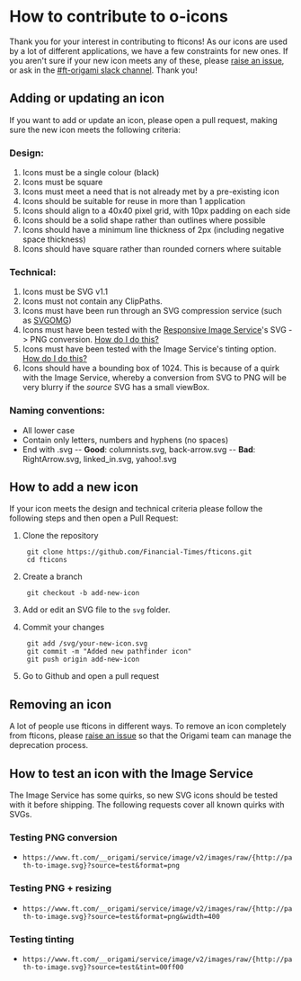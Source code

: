 # How to contribute to o-icons

Thank you for your interest in contributing to fticons! As our icons are used by a lot of different applications, we have a few constraints for new ones. If you aren't sure if your new icon meets any of these, please [raise an issue](http://github.com/financial-times/fticons/issues), or ask in the [#ft-origami slack channel](https://financialtimes.slack.com/messages/ft-origami/).
Thank you!

## Adding or updating an icon

If you want to add or update an icon, please open a pull request, making sure the new icon meets the following criteria:

### Design:

1. Icons must be a single colour (black)
1. Icons must be square
1. Icons must meet a need that is not already met by a pre-existing icon
1. Icons should be suitable for reuse in more than 1 application
1. Icons should align to a 40x40 pixel grid, with 10px padding on each side
1. Icons should be a solid shape rather than outlines where possible
1. Icons should have a minimum line thickness of 2px (including negative space thickness)
1. Icons should have square rather than rounded corners where suitable

### Technical:

1. Icons must be SVG v1.1
1. Icons must not contain any ClipPaths.
1. Icons must have been run through an SVG compression service (such as [SVGOMG](https://jakearchibald.github.io/svgomg/))
1. Icons must have been tested with the [Responsive Image Service](https://www.ft.com/__origami/service/image/v2/docs/url-builder)'s SVG -> PNG conversion. [How do I do this?](#how-to-test-an-icon-with-the-image-service)
1. Icons must have been tested with the Image Service's tinting option. [How do I do this?](#how-to-test-an-icon-with-the-image-service)
1. Icons should have a bounding box of 1024. This is because of a quirk with the Image Service, whereby a conversion from SVG to PNG will be very blurry if the _source_ SVG has a small viewBox.


### Naming conventions:

  - All lower case
  - Contain only letters, numbers and hyphens (no spaces)
  - End with .svg
  -- **Good**: columnists.svg, back-arrow.svg
  -- **Bad**: RightArrow.svg, linked_in.svg, yahoo!.svg

## How to add a new icon

If your icon meets the design and technical criteria please follow the following steps and then open a Pull Request:

1. Clone the repository

		git clone https://github.com/Financial-Times/fticons.git
		cd fticons

1. Create a branch
		
		git checkout -b add-new-icon
		
1. Add or edit an SVG file to the `svg` folder.
1. Commit your changes

		git add /svg/your-new-icon.svg
		git commit -m "Added new pathfinder icon"
		git push origin add-new-icon
	
1. Go to Github and open a pull request

## Removing an icon

A lot of people use fticons in different ways. To remove an icon completely from fticons, please [raise an issue](http://github.com/financial-times/fticons/issues) so that the Origami team can manage the deprecation process.

## How to test an icon with the Image Service

The Image Service has some quirks, so new SVG icons should be tested with it before shipping.
The following requests cover all known quirks with SVGs.

### Testing PNG conversion

- `https://www.ft.com/__origami/service/image/v2/images/raw/{http://path-to-image.svg}?source=test&format=png`

### Testing PNG + resizing

- `https://www.ft.com/__origami/service/image/v2/images/raw/{http://path-to-image.svg}?source=test&format=png&width=400`

### Testing tinting

- `https://www.ft.com/__origami/service/image/v2/images/raw/{http://path-to-image.svg}?source=test&tint=00ff00`
